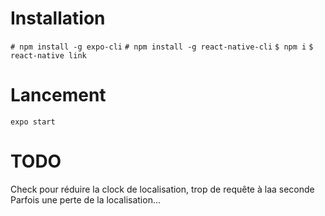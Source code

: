 # Installation 
`# npm install -g expo-cli`
`# npm install -g react-native-cli`
`$ npm i`
`$ react-native link`

# Lancement

`expo start`

# TODO

Check pour réduire la clock de localisation, trop de requête à laa seconde
Parfois une perte de la localisation...
